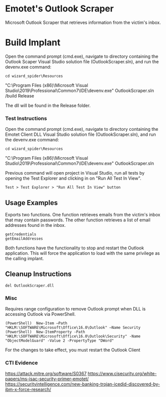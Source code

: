 # Emotet's Outlook Scraper

Microsoft Outlook Scraper that retrieves information from the victim's inbox.

# Build Implant

Open the command prompt (cmd.exe), navigate to directory containing the Outlook Scaper Visual Studio solution file (OutlookScraper.sln), and run the devenv.exe command:

    cd wizard_spider\Resources
 "C:\Program Files (x86)\Microsoft Visual Studio\2019\Professional\Common7\IDE\devenv.exe" OutlookScraper.sln /build Release

The dll will be found in the Release folder.

### Test Instructions

Open the command prompt (cmd.exe), navigate to directory containing the Emotet Client DLL Visual Studio solution file (OutlookScraper.sln), and run the devenv.exe command:

    cd wizard_spider\Resources
 "C:\Program Files (x86)\Microsoft Visual Studio\2019\Professional\Common7\IDE\devenv.exe" OutlookScraper.sln

Previous command will open project in Visual Studio, run all tests by opening the Test Explorer and clicking in on "Run All Test In View".

    Test > Test Explorer > "Run All Test In View" button

## Usage Examples

Exports two functions. One function retrieves emails from the victim's inbox that may contain passwords. The other function retrieves a list of email addresses found in the inbox.

```
getCredentials
getEmailAddresses
```

Both functions have the functionality to stop and restart the Outlook application. This will force the application to load with the same privilege as the calling implant.

## Cleanup Instructions

```
del OutlookScraper.dll
```

### Misc

Requires range configuration to remove Outlook prompt when DLL is accessing Outlook via PowerShell.

```
(PowerShell)  New-Item –Path "HKLM:\SOFTWARE\Microsoft\Office\16.0\Outlook" –Name Security
(PowerShell)  New-ItemProperty -Path "HKLM:\SOFTWARE\Microsoft\Office\16.0\Outlook\Security" -Name "ObjectModelGuard" -Value 2 -PropertyType "DWord"
```

For the changes to take effect, you must restart the Outlook Client

### CTI Evidence
<https://attack.mitre.org/software/S0367>
<https://www.cisecurity.org/white-papers/ms-isac-security-primer-emotet/>
<https://securityintelligence.com/new-banking-trojan-icedid-discovered-by-ibm-x-force-research/>
